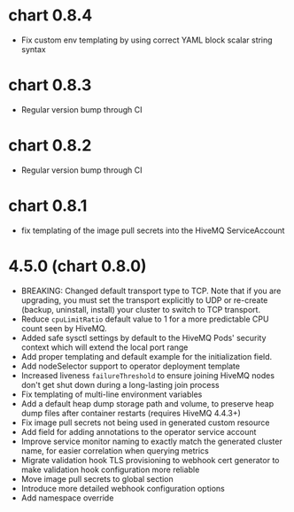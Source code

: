 # chart 0.8.4

- Fix custom env templating by using correct YAML block scalar string syntax

# chart 0.8.3

- Regular version bump through CI

# chart 0.8.2

- Regular version bump through CI

# chart 0.8.1

- fix templating of the image pull secrets into the HiveMQ ServiceAccount

# 4.5.0 (chart 0.8.0)

- BREAKING: Changed default transport type to TCP. Note that if you are upgrading, you must set the transport explicitly to UDP or re-create (backup, uninstall, install) your cluster to switch to TCP transport.
- Reduce `cpuLimitRatio` default value to 1 for a more predictable CPU count seen by HiveMQ.
- Added safe sysctl settings by default to the HiveMQ Pods' security context which will extend the local port range
- Add proper templating and default example for the initialization field.
- Add nodeSelector support to operator deployment template
- Increased liveness `failureThreshold` to ensure joining HiveMQ nodes don't get shut down during a long-lasting join process
- Fix templating of multi-line environment variables
- Add a default heap dump storage path and volume, to preserve heap dump files after container restarts (requires HiveMQ 4.4.3+)
- Fix image pull secrets not being used in generated custom resource
- Add field for adding annotations to the operator service account
- Improve service monitor naming to exactly match the generated cluster name, for easier correlation when querying metrics
- Migrate validation hook TLS provisioning to webhook cert generator to make validation hook configuration more reliable
- Move image pull secrets to global section
- Introduce more detailed webhook configuration options
- Add namespace override

